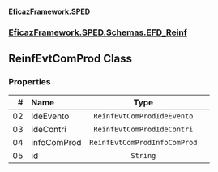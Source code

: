 #### [EficazFramework.SPED](EficazFrameworkSPED.md 'EficazFramework SPED')
### [EficazFramework.SPED.Schemas.EFD_Reinf](EficazFramework.SPED.Schemas.EFD_Reinf.md 'EficazFramework.SPED.Schemas.EFD_Reinf')

## ReinfEvtComProd Class
### Properties

| # | Name | Type | |
| ---: | :--- | :---: | :--- |
| 02 | ideEvento | `ReinfEvtComProdIdeEvento` |  |
| 03 | ideContri | `ReinfEvtComProdIdeContri` |  |
| 04 | infoComProd | `ReinfEvtComProdInfoComProd` |  |
| 05 | id | `String` |  |
